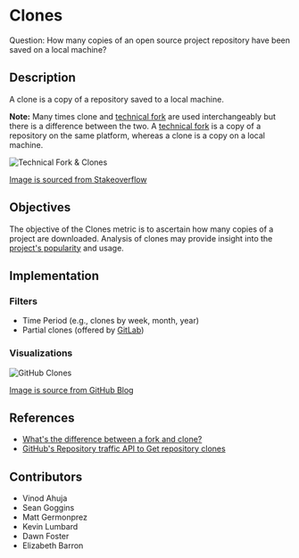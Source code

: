 # Clones

Question: How many copies of an open source project repository have been saved on a local machine?

## Description
A clone is a copy of a repository saved to a local machine.

**Note:**  Many times clone and [technical fork](https://chaoss.community/metric-technical-fork/) are used interchangeably but there is a difference between the two. A [technical fork](https://chaoss.community/metric-technical-fork/) is a copy of a repository on the same platform, whereas a clone is a copy on a local machine.

![Technical Fork & Clones](https://raw.githubusercontent.com/chaoss/wg-common/main/focus-areas/contributions/images/technical-fork-clones_fork-clones.png)

[Image is sourced from Stakeoverflow](https://stackoverflow.com/questions/9257533/what-is-the-difference-between-origin-and-upstream-on-github/9257901#9257901)

## Objectives
The objective of the Clones metric is to ascertain how many copies of a project are downloaded. Analysis of clones may provide insight into the [project's popularity](https://chaoss.community/metric-project-popularity/) and usage. 

## Implementation

### Filters 
* Time Period (e.g., clones by week, month, year)
* Partial clones (offered by [GitLab](https://docs.gitlab.com/ee/topics/git/partial_clone.html#partial-clone))

### Visualizations 
 
![GitHub Clones](https://raw.githubusercontent.com/chaoss/wg-common/main/focus-areas/contributions/images/clones_github_clones.png)

[Image is source from GitHub Blog](https://github.blog/2014-08-12-clone-graphs/)

## References
* [What's the difference between a fork and clone?](https://opensource.com/article/17/12/fork-clone-difference) 
* [GitHub's Repository traffic API to Get repository clones](https://docs.github.com/en/rest/reference/repos#get-repository-clones)

## Contributors
* Vinod Ahuja
* Sean Goggins 
* Matt Germonprez
* Kevin Lumbard
* Dawn Foster 
* Elizabeth Barron

